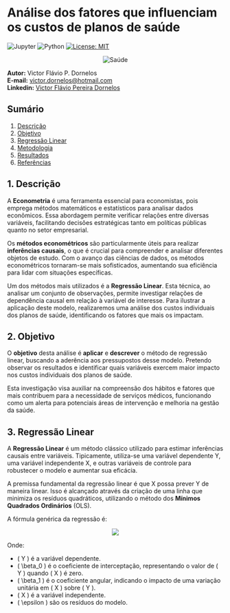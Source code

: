 # Análise dos fatores que influenciam os custos de planos de saúde 
![Jupyter](https://img.shields.io/badge/Made%20with-Jupyter-orange?style=for-the-badge&logo=Jupyter)
![Python](https://img.shields.io/badge/Python-14354C?style=for-the-badge&logo=python&logoColor=white)
[![License: MIT](https://img.shields.io/badge/License-MIT-yellow.svg)](https://opensource.org/licenses/MIT)
<p align="center">
  <img src="https://img.freepik.com/fotos-premium/uma-visao-elevada-do-estetoscopio-sobre-fundo-azul_23-2148050517.jpg?w=900" alt="Saúde">
</p>

**Autor:** Victor Flávio P. Dornelos\
**E-mail:** victor.dornelos@hotmail.com\
**Linkedin:** [Victor Flávio Pereira Dornelos](https://www.linkedin.com/in/victor-flavio-pereira-dornelos/)

## Sumário
1. [Descrição]()
2. [Objetivo]()
3. [Regressão Linear]()
4. [Metodologia]()
5. [Resultados]()
6. [Referências]()

## 1. Descrição

A **Econometria** é uma ferramenta essencial para economistas, pois emprega métodos matemáticos e estatísticos para analisar dados econômicos. Essa abordagem permite verificar relações entre diversas variáveis, facilitando decisões estratégicas tanto em políticas públicas quanto no setor empresarial.

Os **métodos econométricos** são particularmente úteis para realizar **inferências causais**, o que é crucial para compreender e analisar diferentes objetos de estudo. Com o avanço das ciências de dados, os métodos econométricos tornaram-se mais sofisticados, aumentando sua eficiência para lidar com situações específicas.

Um dos métodos mais utilizados é a **Regressão Linear**. Esta técnica, ao analisar um conjunto de observações, permite investigar relações de dependência causal em relação à variável de interesse. Para ilustrar a aplicação deste modelo, realizaremos uma análise dos custos individuais dos planos de saúde, identificando os fatores que mais os impactam.

## 2. Objetivo

O **objetivo** desta análise é **aplicar** e **descrever** o método de regressão linear, buscando a aderência aos pressupostos desse modelo. Pretendo observar os resultados e identificar quais variáveis exercem maior impacto nos custos individuais dos planos de saúde. 

Esta investigação visa auxiliar na compreensão dos hábitos e fatores que mais contribuem para a necessidade de serviços médicos, funcionando como um alerta para potenciais áreas de intervenção e melhoria na gestão da saúde.

## 3. Regressão Linear
A **Regressão Linear** é um método clássico utilizado para estimar inferências causais entre variáveis. Tipicamente, utiliza-se uma variável dependente Y, uma variável independente X, e outras variáveis de controle para robustecer o modelo e aumentar sua eficácia.

A premissa fundamental da regressão linear é que X possa prever Y de maneira linear. Isso é alcançado através da criação de uma linha que minimiza os resíduos quadráticos, utilizando o método dos **Mínimos Quadrados Ordinários** (OLS).

A fórmula genérica da regressão é:

<p align="center">
  <img src="https://latex.codecogs.com/svg.latex?\color{white}Y=\beta_0+\beta_1X+\epsilon">
</p>

Onde:

- \( Y \) é a variável dependente.
- \( \beta_0 \) é o coeficiente de interceptação, representando o valor de \( Y \) quando \( X \) é zero.
- \( \beta_1 \) é o coeficiente angular, indicando o impacto de uma variação unitária em \( X \) sobre \( Y \).
- \( X \) é a variável independente.
- \( \epsilon \) são os resíduos do modelo.



